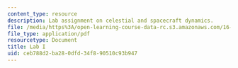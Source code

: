 ```yaml
---
content_type: resource
description: Lab assignment on celestial and spacecraft dynamics.
file: /media/https%3A/open-learning-course-data-rc.s3.amazonaws.com/16-07-dynamics-fall-2009/ceb788d2ba280dfd34f890510c93b947_MIT16_07F09_lab1.pdf
file_type: application/pdf
resourcetype: Document
title: Lab I
uid: ceb788d2-ba28-0dfd-34f8-90510c93b947
---
```

